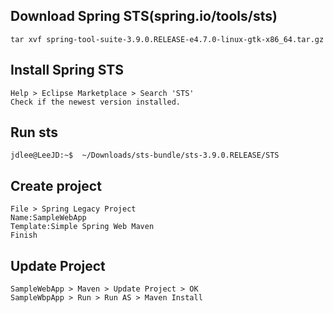 ## Download Spring STS(spring.io/tools/sts)
```
tar xvf spring-tool-suite-3.9.0.RELEASE-e4.7.0-linux-gtk-x86_64.tar.gz 
```
## Install Spring STS
```
Help > Eclipse Marketplace > Search 'STS'
Check if the newest version installed.
```
## Run sts
```
jdlee@LeeJD:~$  ~/Downloads/sts-bundle/sts-3.9.0.RELEASE/STS

```
## Create project
```
File > Spring Legacy Project
Name:SampleWebApp
Template:Simple Spring Web Maven
Finish
```
## Update Project
```
SampleWebApp > Maven > Update Project > OK
SampleWbpApp > Run > Run AS > Maven Install
```
